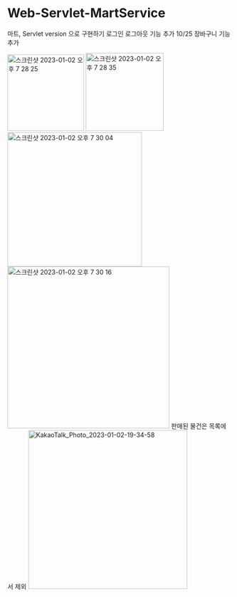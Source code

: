 # Web-Servlet-MartService
마트, Servlet version 으로 구현하기
로그인 로그아웃 기능 추가
10/25 장바구니 기능 추가

<img width="172" alt="스크린샷 2023-01-02 오후 7 28 25" src="https://user-images.githubusercontent.com/114963418/210220702-19d3fe16-269b-4eb1-9f81-081e4674f8b5.png">
<img width="175" alt="스크린샷 2023-01-02 오후 7 28 35" src="https://user-images.githubusercontent.com/114963418/210220793-31e8c256-994c-42b3-b304-e68730131981.png">

<img width="302" alt="스크린샷 2023-01-02 오후 7 30 04" src="https://user-images.githubusercontent.com/114963418/210220610-5055a554-3fad-4760-88d4-ac4333dc5311.png">
<img width="364" alt="스크린샷 2023-01-02 오후 7 30 16" src="https://user-images.githubusercontent.com/114963418/210220653-1f172e9b-dd8c-4af6-925b-836728d8c24f.png">
판매된 물건은 목록에서 제외

<img width="357" alt="KakaoTalk_Photo_2023-01-02-19-34-58" src="https://user-images.githubusercontent.com/114963418/210221011-d8bf2c6c-d6ac-48ac-afab-39b6fa63895e.png">


